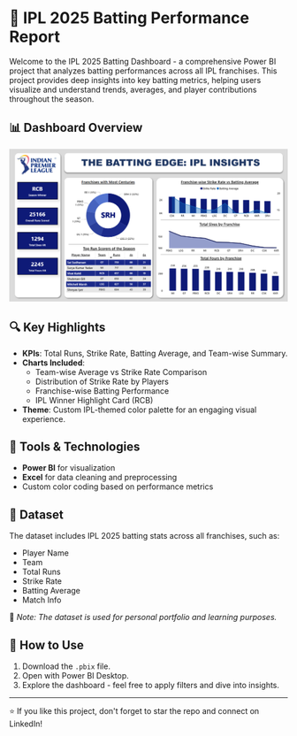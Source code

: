 # 🏏 IPL 2025 Batting Performance Report

Welcome to the IPL 2025 Batting Dashboard - a comprehensive Power BI project that analyzes batting performances across all IPL franchises. This project provides deep insights into key batting metrics, helping users visualize and understand trends, averages, and player contributions throughout the season.

## 📊 Dashboard Overview

![IPL Dashboard](https://github.com/VamshiKunchi/IPL-Batting-Dashboard/blob/main/IPL%20Dashboard%20Image.png)

## 🔍 Key Highlights

- **KPIs**: Total Runs, Strike Rate, Batting Average, and Team-wise Summary.
- **Charts Included**:
  - Team-wise Average vs Strike Rate Comparison
  - Distribution of Strike Rate by Players
  - Franchise-wise Batting Performance
  - IPL Winner Highlight Card (RCB)
- **Theme**: Custom IPL-themed color palette for an engaging visual experience.

## 💼 Tools & Technologies

- **Power BI** for visualization  
- **Excel** for data cleaning and preprocessing  
- Custom color coding based on performance metrics  

## 📁 Dataset

The dataset includes IPL 2025 batting stats across all franchises, such as:
- Player Name
- Team
- Total Runs
- Strike Rate
- Batting Average
- Match Info

📌 _Note: The dataset is used for personal portfolio and learning purposes._

## 📌 How to Use

1. Download the `.pbix` file.
2. Open with Power BI Desktop.
3. Explore the dashboard - feel free to apply filters and dive into insights.

---

⭐ If you like this project, don't forget to star the repo and connect on LinkedIn!
